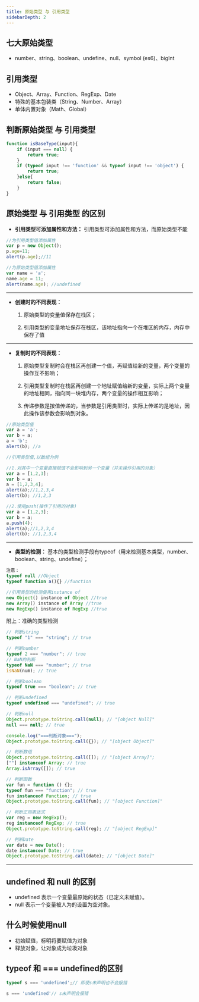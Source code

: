 ```yaml
---
title: 原始类型 与 引用类型
sidebarDepth: 2
---
```


## 七大原始类型

* number、string、boolean、undefine、null、symbol (es6)、bigInt

## 引用类型

* Object、Array、Function、RegExp、Date
* 特殊的基本包装类（String、Number、Array）
* 单体内置对象（Math、Global）

## 判断原始类型 与 引用类型
```js
function isBaseType(input){
    if (input === null) {
        return true;
    }
    if (typeof input !== 'function' && typeof input !== 'object') {
        return true;
    }else{
        return false;
    }
}
```

## 原始类型 与 引用类型 的区别
* **引用类型可添加属性和方法：**
     引用类型可添加属性和方法，而原始类型不能
     
```javascript
//为引用类型值添加属性
var p = new Object();
p.age=11;
alert(p.age);//11

//为原始类型值添加属性
var name = 'a';
name.age = 11;
alert(name.age); //undefined
```
     

* * *
* **创建时的不同表现：**
    1. 原始类型的变量值保存在栈区；

    2. 引用类型的变量地址保存在栈区，该地址指向一个在堆区的内存，内存中保存了值

    
* * *
* **复制时的不同表现：**

    1. 原始类型复制时会在栈区再创建一个值，再赋值给新的变量，两个变量的操作互不影响；

    2. 引用类型复制时在栈区再创建一个地址赋值给新的变量，实际上两个变量的地址相同，指向同一块堆内存，两个变量的操作相互影响；

    3. 传递参数是按值传递的，当参数是引用类型时，实际上传递的是地址，因此操作该参数会影响到对象。
 
```javascript
//原始类型值
var a = 'a';
var b = a;
a = 'b';
alert(b); //a
```
   
```javascript
//引用类型值,以数组为例

//1.对其中一个变量直接赋值不会影响到另一个变量（并未操作引用的对象）
var a = [1,2,3];
var b = a;
a = [1,2,3,4];
alert(a);//1,2,3,4
alert(b); //1,2,3

//2.使用push(操作了引用的对象)
var a = [1,2,3];
var b = a;
a.push(4);
alert(a);//1,2,3,4
alert(b); //1,2,3,4


```

* * *

* **类型的检测：**
     基本的类型检测手段有typeof（用来检测基本类型，number、boolean、string、undefine）；
     
```javascript
注意：
typeof null //Object
typeof function a(){} //function

//引用类型的检测使用instance of
new Object() instance of Object //true
new Array() instance of Array //true
new RegExp() instance of RegExp //true
```

附上：准确的类型检测
```javascript
// 判断string
typeof "1" === "string"; // true

// 判断number
typeof 2 === "number"; // true
// NaN的判断
typeof NaN === "number"; // true
isNaN(num); // true

// 判断boolean
typeof true === "boolean"; // true

// 判断undefined
typeof undefined === "undefined"; // true

// 判断null
Object.prototype.toString.call(null); // "[object Null]"
null === null; // true

console.log("===判断对象===");
Object.prototype.toString.call({}); // "[object Object]"

// 判断数组
Object.prototype.toString.call([]); // "[object Array]";
[""] instanceof Array; // true
Array.isArray([]); // true

// 判断函数
var fun = function () {};
typeof fun === "function"; // true
fun instanceof Function; // true
Object.prototype.toString.call(fun); // "[object Function]"

// 判断正则表达式
var reg = new RegExp();
reg instanceof RegExp; // true
Object.prototype.toString.call(reg); // "[object RegExp]"

// 判断Date
var date = new Date();
date instanceof Date; // true
Object.prototype.toString.call(date); // "[object Date]"

```
* * *
## undefined 和 null 的区别

* undefined 表示一个变量最原始的状态（已定义未赋值）。
* null 表示一个变量被人为的设置为空对象。

## 什么时候使用null

* 初始赋值，标明将要赋值为对象
* 释放对象，让对象成为垃圾对象

## typeof 和 === undefined的区别
```js
typeof s === 'undefined';// 即使s未声明也不会报错

s === 'undefined'// s未声明会报错
```